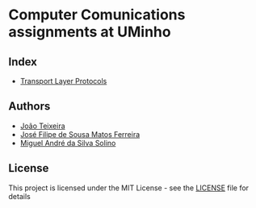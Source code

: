 # Computer Comunications assignments at UMinho

## Index
* [Transport Layer Protocols](TP1)

## Authors
* [João Teixeira](https://github.com/jtexeira)
* [José Filipe de Sousa Matos Ferreira](https://github.com/JoseFilipeFerreira)
* [Miguel André da Silva Solino](https://github.com/Manilator)

## License

This project is licensed under the MIT License - see the [LICENSE](LICENSE) file for details
